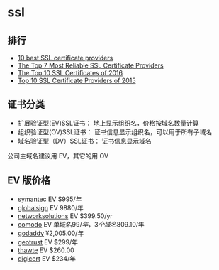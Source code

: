 # ssl

## 排行

* [10 best SSL certificate providers](https://securitygladiators.com/2016/02/28/best-ssl-certificates-providers/)
* [The Top 7 Most Reliable SSL Certificate Providers](https://www.pluralsight.com/blog/software-development/top-reliable-ssl-certificates)
* [The Top 10 SSL Certificates of 2016](http://www.top10sslcertificates.com/)
* [Top 10 SSL Certificate Providers of 2015](https://www.whichssl.com/top-10-ssl-certificate-providers.php)

## 证书分类

* 扩展验证型(EV)SSL证书： 地上显示组织名，价格按域名数量计算
* 组织验证型(OV)SSL证书： 证书信息显示组织名，可以用于所有子域名
* 域名验证型（DV）SSL证书： 证书信息显示域名

公司主域名建议用 EV，其它的用 OV

## EV 版价格

* [symantec](https://www.symantec.com/ssl-certificates/)  EV $995/年
* [globalsign](https://cn.globalsign.com/ssl/ssl_extended_validation_ssl.html) EV 9880/年
* [networksolutions](https://www.networksolutions.com/SSL-certificates/index.jsp) EV $399.50/yr
* [comodo](https://ssl.comodo.com/ev-ssl-certificates.php) EV 单域名$99/年，3个域名$809.10/年
* [godaddy](https://sg.godaddy.com/zh/web-security/ssl-certificate) ¥2,005.00/年
* [geotrust](https://www.geotrust.com/ssl/) EV $299/年
* [thawte](https://www.thawte.com/ssl/enterprise-ssl-certificates/) EV $260.00
* [digicert](https://www.digicert.com/ev-ssl-certification.htm) EV 	$234/年
